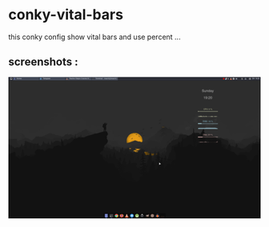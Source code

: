# conky-vital-bars
this conky config show vital bars and use percent ... 

## screenshots : 
<img src="https://github.com/nikzad-avasam/conky-vital-bars/blob/main/Screenshot_2021-12-26_19-20-15.png" />
